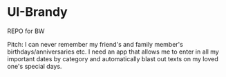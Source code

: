 # UI-Brandy
REPO for BW

Pitch: I can never remember my friend's and family member's birthdays/anniversaries etc. I need an app that allows me to enter in all my important dates by category and automatically blast out texts on my loved one's special days.